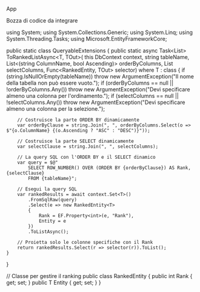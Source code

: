App

Bozza di codice da integrare

using System;
using System.Collections.Generic;
using System.Linq;
using System.Threading.Tasks;
using Microsoft.EntityFrameworkCore;

public static class QueryableExtensions
{
    public static async Task<List<TOut>> ToRankedListAsync<T, TOut>(
        this DbContext context, 
        string tableName, 
        List<(string ColumnName, bool Ascending)> orderByColumns, 
        List<string> selectColumns, 
        Func<RankedEntity<T>, TOut> selector)
        where T : class
    {
        if (string.IsNullOrEmpty(tableName)) throw new ArgumentException("Il nome della tabella non può essere vuoto.");
        if (orderByColumns == null || !orderByColumns.Any()) throw new ArgumentException("Devi specificare almeno una colonna per l'ordinamento.");
        if (selectColumns == null || !selectColumns.Any()) throw new ArgumentException("Devi specificare almeno una colonna per la selezione.");

        // Costruisce la parte ORDER BY dinamicamente
        var orderByClause = string.Join(", ", orderByColumns.Select(o => $"{o.ColumnName} {(o.Ascending ? "ASC" : "DESC")}"));

        // Costruisce la parte SELECT dinamicamente
        var selectClause = string.Join(", ", selectColumns);

        // La query SQL con l'ORDER BY e il SELECT dinamico
        var query = $@"
            SELECT ROW_NUMBER() OVER (ORDER BY {orderByClause}) AS Rank, {selectClause} 
            FROM {tableName}";

        // Esegui la query SQL
        var rankedResults = await context.Set<T>()
            .FromSqlRaw(query)
            .Select(e => new RankedEntity<T> 
            { 
                Rank = EF.Property<int>(e, "Rank"), 
                Entity = e 
            })
            .ToListAsync();

        // Proietta solo le colonne specifiche con il Rank
        return rankedResults.Select(r => selector(r)).ToList();
    }
}

// Classe per gestire il ranking
public class RankedEntity<T>
{
    public int Rank { get; set; }
    public T Entity { get; set; }
}